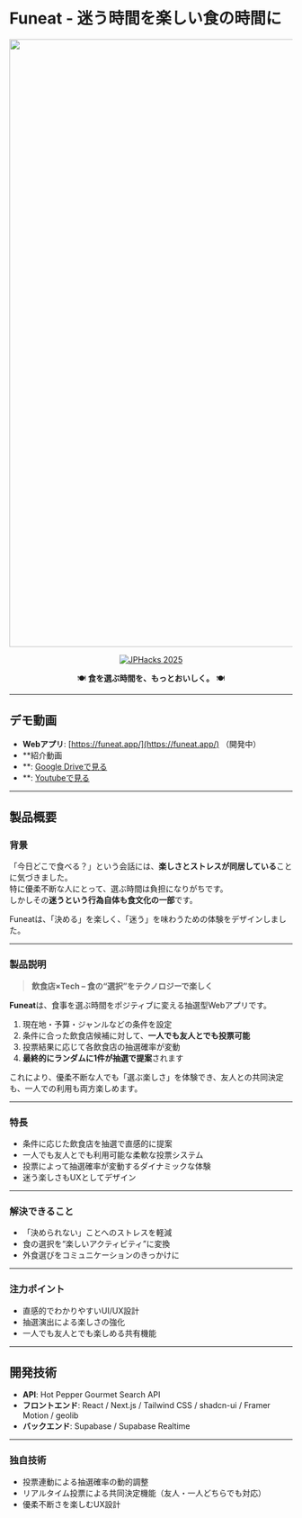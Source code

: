 # Funeat - 迷う時間を楽しい食の時間に

<div align="center">
  <img width="1920" height="1080" alt="Image" src="https://github.com/user-attachments/assets/753d9ff4-54d0-43de-b6e3-5963823de030" />

  [![JPHacks 2025](https://img.shields.io/badge/JPHacks%202025-飲食店選択×Tech-orange)](https://github.com/jphacks/choice-tech)

  🍽️ **食を選ぶ時間を、もっとおいしく。** 🍽️  
</div>

---

## デモ動画
- **Webアプリ**: [https://funeat.app/](https://funeat.app/) （開発中）  
- **紹介動画
- **: [Google Driveで見る](https://drive.google.com/file/d/1Cgh4D2hvSOh6J31le3IURO8-0C8J_f93/view?usp=sharing)
- **: [Youtubeで見る](https://www.youtube.com/watch?v=0V42B1Cv62s)
---

## 製品概要

### 背景
「今日どこで食べる？」という会話には、**楽しさとストレスが同居している**ことに気づきました。  
特に優柔不断な人にとって、選ぶ時間は負担になりがちです。  
しかしその**迷うという行為自体も食文化の一部**です。  

Funeatは、「決める」を楽しく、「迷う」を味わうための体験をデザインしました。

---

### 製品説明
> **飲食店×Tech – 食の“選択”をテクノロジーで楽しく**

**Funeat**は、食事を選ぶ時間をポジティブに変える抽選型Webアプリです。  

1. 現在地・予算・ジャンルなどの条件を設定  
2. 条件に合った飲食店候補に対して、**一人でも友人とでも投票可能**  
3. 投票結果に応じて各飲食店の抽選確率が変動  
4. **最終的にランダムに1件が抽選で提案**されます  

これにより、優柔不断な人でも「選ぶ楽しさ」を体験でき、友人との共同決定も、一人での利用も両方楽しめます。

---

### 特長
- 条件に応じた飲食店を抽選で直感的に提案  
- 一人でも友人とでも利用可能な柔軟な投票システム  
- 投票によって抽選確率が変動するダイナミックな体験  
- 迷う楽しさもUXとしてデザイン  

---

### 解決できること
- 「決められない」ことへのストレスを軽減  
- 食の選択を“楽しいアクティビティ”に変換  
- 外食選びをコミュニケーションのきっかけに  

---

### 注力ポイント
- 直感的でわかりやすいUI/UX設計  
- 抽選演出による楽しさの強化  
- 一人でも友人とでも楽しめる共有機能  

---

## 開発技術
- **API**: Hot Pepper Gourmet Search API  
- **フロントエンド**: React / Next.js / Tailwind CSS / shadcn-ui / Framer Motion / geolib  
- **バックエンド**: Supabase / Supabase Realtime  

---

### 独自技術
- 投票連動による抽選確率の動的調整  
- リアルタイム投票による共同決定機能（友人・一人どちらでも対応）  
- 優柔不断さを楽しむUX設計
